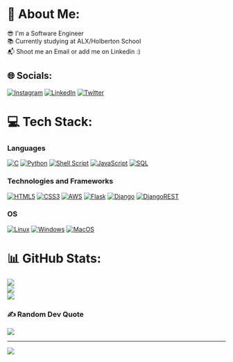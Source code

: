 # 💫 About Me:
😎 I'm a Software Engineer<br>
📚 Currently studying at ALX/Holberton School<br>
📬 Shoot me an Email or add me on Linkedin :)


## 🌐 Socials:
[![Instagram](https://img.shields.io/badge/Instagram-%23E4405F.svg?logo=Instagram&logoColor=white)](https://instagram.com/nnaemekaxjohn)
[![LinkedIn](https://img.shields.io/badge/LinkedIn-%230077B5.svg?logo=linkedin&logoColor=white)](https://linkedin.com/in/nnaemekaxjohn)
[![Twitter](https://img.shields.io/badge/Twitter-%231DA1F2.svg?logo=Twitter&logoColor=white)](https://twitter.com/nnaemekaxjohn) 

# 💻 Tech Stack:
### Languages
[![C](https://img.shields.io/badge/c-%2300599C.svg?style=for-the-badge&logo=c&logoColor=white)](https://github.com/dukeofhazardz)
[![Python](https://img.shields.io/badge/python-3670A0?style=for-the-badge&logo=python&logoColor=ffdd54)](https://github.com/dukeofhazardz)
[![Shell Script](https://img.shields.io/badge/shell_script-%23121011.svg?style=for-the-badge&logo=gnu-bash&logoColor=white)](https://github.com/dukeofhazardz)
[![JavaScript](https://img.shields.io/badge/javascript-%23323330.svg?style=for-the-badge&logo=javascript&logoColor=%23F7DF1E)](https://github.com/dukeofhazardz)
[![SQL](https://img.shields.io/badge/sql-black?style=for-the-badge&logo=mysql)](https://github.com/dukeofhazardz)

### Technologies and Frameworks
[![HTML5](https://img.shields.io/badge/html5-%23E34F26.svg?style=for-the-badge&logo=html5&logoColor=white)](https://github.com/dukeofhazardz)
[![CSS3](https://img.shields.io/badge/css3-%231572B6.svg?style=for-the-badge&logo=css3&logoColor=white)](https://github.com/dukeofhazardz)
[![AWS](https://img.shields.io/badge/AWS-%23FF9900.svg?style=for-the-badge&logo=amazon-aws&logoColor=white)](https://github.com/dukeofhazardz)
[![Flask](https://img.shields.io/badge/flask-black?style=for-the-badge&logo=flask&color=black)](https://github.com/dukeofhazardz)
[![Django](https://img.shields.io/badge/django-%23092E20.svg?style=for-the-badge&logo=django&logoColor=white)](https://github.com/dukeofhazardz)
[![DjangoREST](https://img.shields.io/badge/DJANGO-REST-ff1709?style=for-the-badge&logo=django&logoColor=white&color=ff1709&labelColor=gray)](https://github.com/dukeofhazardz)

### OS
[![Linux](https://img.shields.io/badge/linux-black?style=for-the-badge&logo=Linux)](https://github.com/dukeofhazardz)
[![Windows](https://img.shields.io/badge/Windows-black?style=for-the-badge&logo=Windows)](https://github.com/dukeofhazardz)
[![MacOS](https://img.shields.io/badge/macos-black?style=for-the-badge&logo=macos&color=black)](https://github.com/dukeofhazardz)

# 📊 GitHub Stats:
[![](https://github-readme-stats.vercel.app/api?username=dukeofhazardz&theme=dark&hide_border=false&include_all_commits=true&count_private=true)](https://github.com/dukeofhazardz)<br/>
[![](https://github-readme-streak-stats.herokuapp.com/?user=dukeofhazardz&theme=dark&hide_border=false)](https://github.com/dukeofhazardz)<br/>
[![](https://github-readme-stats.vercel.app/api/top-langs/?username=dukeofhazardz&theme=dark&hide_border=false&include_all_commits=true&count_private=true&layout=compact)](https://github.com/dukeofhazardz)

### ✍️ Random Dev Quote
[![](https://quotes-github-readme.vercel.app/api?type=horizontal&theme=radical)](https://github.com/dukeofhazardz)


---
[![](https://visitcount.itsvg.in/api?id=dukeofhazardz&icon=0&color=0)](https://github.com/dukeofhazardz)

<!-- Proudly created with GPRM ( https://gprm.itsvg.in ) -->
